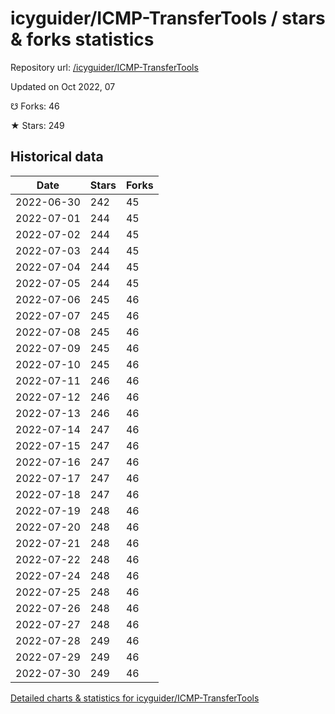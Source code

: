 # icyguider/ICMP-TransferTools / stars & forks statistics

Repository url: [/icyguider/ICMP-TransferTools](https://github.com/icyguider/ICMP-TransferTools)

Updated on Oct 2022, 07

☋ Forks: 46

★ Stars: 249

## Historical data
| Date | Stars | Forks |
|------|-------|-------|
| 2022-06-30 | 242 | 45 | 
| 2022-07-01 | 244 | 45 | 
| 2022-07-02 | 244 | 45 | 
| 2022-07-03 | 244 | 45 | 
| 2022-07-04 | 244 | 45 | 
| 2022-07-05 | 244 | 45 | 
| 2022-07-06 | 245 | 46 | 
| 2022-07-07 | 245 | 46 | 
| 2022-07-08 | 245 | 46 | 
| 2022-07-09 | 245 | 46 | 
| 2022-07-10 | 245 | 46 | 
| 2022-07-11 | 246 | 46 | 
| 2022-07-12 | 246 | 46 | 
| 2022-07-13 | 246 | 46 | 
| 2022-07-14 | 247 | 46 | 
| 2022-07-15 | 247 | 46 | 
| 2022-07-16 | 247 | 46 | 
| 2022-07-17 | 247 | 46 | 
| 2022-07-18 | 247 | 46 | 
| 2022-07-19 | 248 | 46 | 
| 2022-07-20 | 248 | 46 | 
| 2022-07-21 | 248 | 46 | 
| 2022-07-22 | 248 | 46 | 
| 2022-07-24 | 248 | 46 | 
| 2022-07-25 | 248 | 46 | 
| 2022-07-26 | 248 | 46 | 
| 2022-07-27 | 248 | 46 | 
| 2022-07-28 | 249 | 46 | 
| 2022-07-29 | 249 | 46 | 
| 2022-07-30 | 249 | 46 | 


[Detailed charts & statistics for icyguider/ICMP-TransferTools](https://reviewgithub.com/rep/icyguider/ICMP-TransferTools)

